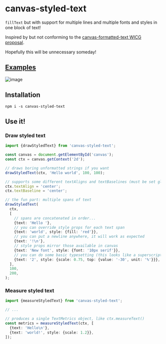 # canvas-styled-text

`fillText` but with support for multiple lines and multiple fonts and styles in one block of text!

Inspired by but not conforming to the [canvas-formatted-text WICG proposal](https://github.com/WICG/canvas-formatted-text).

Hopefully this will be unnecessary someday!

## [Examples](https://loganzartman.github.io/canvas-styled-text)

![image](https://github.com/loganzartman/canvas-styled-text/assets/3401573/c21445f8-dc83-4845-8475-5f592ae9fc83)

## Installation

`npm i -s canvas-styled-text`

## Use it!

### Draw styled text

```typescript
import {drawStyledText} from 'canvas-styled-text';

const canvas = document.getElementById('canvas');
const ctx = canvas.getContext('2d');

// draws boring unformatted strings if you want
drawStyledText(ctx, 'Hello world', 100, 100);

// supports some different textAligns and textBaselines (must be set globally)
ctx.textAlign = 'center';
ctx.textBaseline = 'center';

// the fun part: multiple spans of text
drawStyledText(
  ctx,
  [
    // spans are concatenated in order...
    {text: 'Hello '},
    // you can override style props for each text span
    {text: 'world', style: {fill: 'red'}},
    // you can put a newline anywhere, it will work as expected
    {text: '!\n'},
    // style props mirror those available in canvas
    {text: 'New font', style: {font: '10px serif'}},
    // you can do some basic typesetting (this looks like a superscript)
    {text: '2', style: {scale: 0.75, top: {value: '-30', unit: '%'}}},
  ],
  100,
  200,
);
```

### Measure styled text

```typescript
import {measureStyledText} from 'canvas-styled-text';

// ...

// produces a single TextMetrics object, like ctx.measureText()
const metrics = measureStyledText(ctx, [
  {text: 'Hello\n'},
  {text: 'world!', style: {scale: 1.2}},
]);
```
